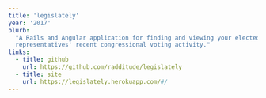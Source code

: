 ```yaml
---
title: 'legislately'
year: '2017'
blurb:
  "A Rails and Angular application for finding and viewing your elected
  representatives' recent congressional voting activity."
links:
  - title: github
    url: https://github.com/radditude/legislately
  - title: site
    url: https://legislately.herokuapp.com/#/
---
```

